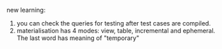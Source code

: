 new learning:
1. you can check the queries for testing after test cases are compiled. 
2. materialisation has 4 modes: view, table, incremental and ephemeral. The last word has meaning of "temporary"